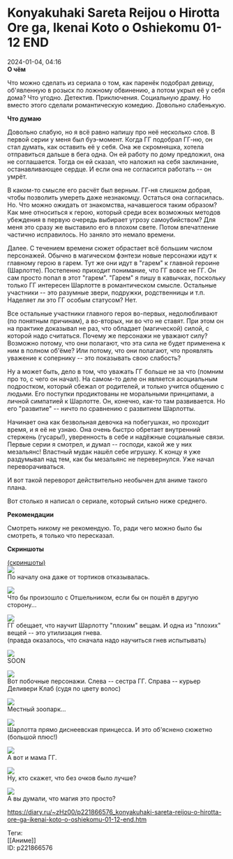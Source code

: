 Konyakuhaki Sareta Reijou o Hirotta Ore ga, Ikenai Koto o Oshiekomu 01-12 END
==============================================================================

   
 2024-01-04, 04:16   
   **О чём**    
   
 Что можно сделать из сериала о том, как паренёк подобрал девицу, об'явленную в розыск по ложному обвинению, а потом укрыл её у себя дома? Что угодно. Детектив. Приключения. Социальную драму. Но вместо этого сделали романтическую комедию. Довольно слабенькую.   
   
   
  **Что думаю**    
   
 Довольно слабую, но я всё равно напишу про неё несколько слов. В первой серии у меня был буэ-момент. Когда ГГ подобрал ГГ-ню, он стал думать, как оставить её у себя. Она же скромняшка, хотела отправиться дальше в бега одна. Он ей работу по дому предложил, она не соглашается. Тогда он ей сказал, что наложил на себя заклинание, останавливающее сердце. И если она не согласится работать -- он умрёт.   
   
 В каком-то смысле его расчёт был верным. ГГ-ня слишком добрая, чтобы позволить умереть даже незнакомцу. Остаться она согласилась. Но. Что можно ожидать от знакомства, начавшегося таким образом? Как мне относиться к герою, который среди всех возможных методов убеждения в первую очередь выбирает угрозу самоубийством? Для меня это сразу же выставило его в плохом свете. Потом впечатление частично исправилось. Но заняло это немало времени.   
   
 Далее. С течением времени сюжет обрастает всё большим числом персонажей. Обычно в магическом фэнтези новые персонажи идут к главному герою в гарем. Тут же они идут в "гарем" к главной героине (Шарлотте). Постепенно приходит понимание, что ГГ вовсе не ГГ. Он сам просто попал в этот "гарем". "Гарем" я пишу в кавычках, поскольку только ГГ интересен Шарлотте в романтическом смысле. Остальные участники -- это разумные звери, подружки, родственницы и т.п. Наделяет ли это ГГ особым статусом? Нет.   
   
 Все остальные участники главного героя во-первых, недолюбливают (по понятным причинам), а во-вторых, ни во что не ставят. При этом он на практике доказывал не раз, что обладает (магической) силой, с которой надо считаться. Почему же персонажи не уважают силу? Возможно потому, что они полагают, что эта сила не будет применена к ним в полном об'ёме? Или потому, что они полагают, что проявлять уважение к сопернику -- это показывать свою слабость?   
   
 Ну а может быть, дело в том, что уважать ГГ больше не за что (помним про то, с чего он начал). На самом-то деле он является асоциальным подростком, который сбежал от родителей, и только учится общению с людьми. Его поступки продиктованы не моральными принципами, а личной симпатией к Шарлотте. Он, конечно, как-то там развивается. Но его "развитие" -- ничто по сравнению с развитием Шарлотты.   
   
 Начинает она как безвольная девочка на побегушках, но проходит время, и я её не узнаю. Она очень быстро обретает внутренний стержень (гусары!), уверенность в себе и надёжные социальные связи. Первые серии я смотрел, и думал -- господи, какой же у них мезальянс! Властный мудак нашёл себе игрушку. К концу я уже раздумывал над тем, как бы мезальянс не перевернулся. Уже начал переворачиваться.   
   
 И вот такой переворот действительно необычен для аниме такого плана.   
   
 Вот столько я написал о сериале, который сильно ниже среднего.   
   
  **Рекомендации**    
   
 Смотреть никому не рекомендую. То, ради чего можно было бы смотреть, я только что пересказал.   
   
  **Скриншоты**    
   
  [(скриншоты)](https://zHz00.diary.ru/p221866576.htm?index=1#linkmore221866576m1)       
  [![](pics/W8G8vl.jpg)](https://yapx.ru/image/W8G8v)    
 По началу она даже от тортиков отказывалась.   
   
  [![](pics/W8G8ul.jpg)](https://yapx.ru/image/W8G8u)    
 Что бы произошло с Отшельником, если бы он пошёл в другую сторону...   
   
  [![](pics/W8G8wl.jpg)](https://yapx.ru/image/W8G8w)    
 ГГ обещает, что научит Шарлотту "плохим" вещам. И одна из "плохих" вещей -- это утилизация гнева.   
 (правда оказалось, что сначала надо научиться гнев испытывать)   
   
  [![](pics/W8G8yl.jpg)](https://yapx.ru/image/W8G8y)    
 SOON   
   
  [![](pics/W8G80l.jpg)](https://yapx.ru/image/W8G80)    
 Вот побочные персонажи. Слева -- сестра ГГ. Справа -- курьер Деливери Клаб (судя по цвету волос)   
   
  [![](pics/W8G81l.jpg)](https://yapx.ru/image/W8G81)    
 Местный зоопарк...   
   
  [![](pics/W8G82l.jpg)](https://yapx.ru/image/W8G82)    
 Шарлотта прямо диснеевская принцесса. И это об'яснено сюжетно (большой плюс!)   
   
  [![](pics/W8G84l.jpg)](https://yapx.ru/image/W8G84)    
 А вот и мама ГГ.   
   
  [![](pics/W8G85l.jpg)](https://yapx.ru/image/W8G85)    
 Ну, кто скажет, что без очков было лучше?   
   
  [![](pics/W8G86l.jpg)](https://yapx.ru/image/W8G86)    
 А вы думали, что магия это просто?   
      
    
 <https://diary.ru/~zHz00/p221866576_konyakuhaki-sareta-reijou-o-hirotta-ore-ga-ikenai-koto-o-oshiekomu-01-12-end.htm>   
   
 Теги:   
 [[Аниме]]   
 ID: p221866576